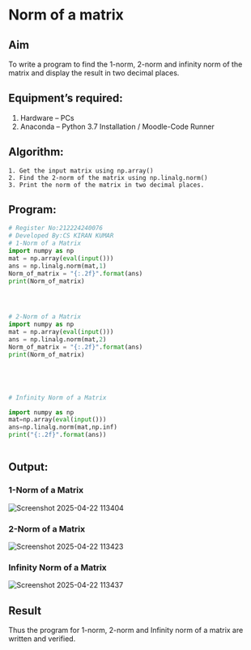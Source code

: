 # Norm of a matrix
## Aim
To write a program to find the 1-norm, 2-norm and infinity norm of the matrix and display the result in two decimal places.
## Equipment’s required:
1.	Hardware – PCs
2.	Anaconda – Python 3.7 Installation / Moodle-Code Runner
## Algorithm:
	1. Get the input matrix using np.array()   
    2. Find the 2-norm of the matrix using np.linalg.norm()
	3. Print the norm of the matrix in two decimal places.
## Program:
```Python
# Register No:212224240076
# Developed By:CS KIRAN KUMAR 
# 1-Norm of a Matrix
import numpy as np
mat = np.array(eval(input()))
ans = np.linalg.norm(mat,1)
Norm_of_matrix = "{:.2f}".format(ans)
print(Norm_of_matrix)




# 2-Norm of a Matrix
import numpy as np
mat = np.array(eval(input()))
ans = np.linalg.norm(mat,2)
Norm_of_matrix = "{:.2f}".format(ans)
print(Norm_of_matrix)





# Infinity Norm of a Matrix

import numpy as np
mat=np.array(eval(input()))
ans=np.linalg.norm(mat,np.inf)
print("{:.2f}".format(ans))



```
## Output:
### 1-Norm of a Matrix
![Screenshot 2025-04-22 113404](https://github.com/user-attachments/assets/83bf5764-29dd-4068-8864-7cbeb68d8349)


### 2-Norm of a Matrix

![Screenshot 2025-04-22 113423](https://github.com/user-attachments/assets/02a818cc-3a8e-497a-9c25-eed6447fb977)


### Infinity Norm of a Matrix

![Screenshot 2025-04-22 113437](https://github.com/user-attachments/assets/41c839e3-2f1b-49f4-a4b4-ecab12122a2b)



## Result
Thus the program for 1-norm, 2-norm and Infinity norm of a matrix are written and verified.
